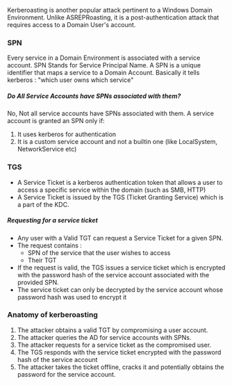 

Kerberoasting is another popular attack pertinent to a Windows Domain Environment. Unlike ASREPRoasting, it is a post-authentication attack that requires access to a Domain User's account.



### SPN

 Every service in a Domain Environment is associated with a service account. SPN Stands for Service Principal Name. A SPN is a unique identifier that maps a service to a Domain Account. Basically it tells kerberos : "which user owns which service"



##### Do All Service Accounts have SPNs associated with them?

No, Not all service accounts have SPNs associated with them. A service account is granted an SPN only if:

1. It uses kerberos for authentication
2. It is a custom service account and not a builtin one (like LocalSystem, NetworkService etc)




### TGS

- A Service Ticket is a kerberos authentication token that allows a user to access a specific service within the domain (such as SMB, HTTP)
- A Service Ticket is issued by the TGS (Ticket Granting Service) which is a part of the KDC.



##### Requesting for a service ticket

- Any user with a Valid TGT can request a Service Ticket for a given SPN.
- The request contains : 
	- SPN of the service that the user wishes to access
	- Their TGT
- If the request is valid, the TGS issues a service ticket which is encrypted with the password hash of the service account associated with the provided SPN.
- The service ticket can only be decrypted by the service account whose password hash was used to encrypt it





### Anatomy of kerberoasting

1. The attacker obtains a valid TGT by compromising a user account.
2. The attacker queries the AD for service accounts with SPNs.
3. The attacker requests for a service ticket as the compromised user.
4. The TGS responds with the service ticket encrypted with the password hash of the service account
5. The attacker takes the ticket offline, cracks it and potentially obtains the password for the service account. 












